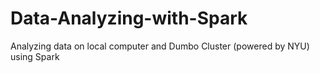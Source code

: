 # Data-Analyzing-with-Spark
Analyzing data on local computer and Dumbo Cluster (powered by NYU) using Spark
